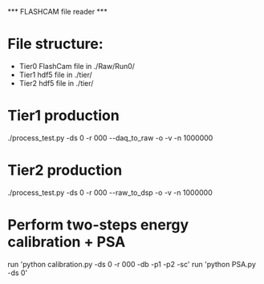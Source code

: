 *** FLASHCAM file reader ***

# File structure:
- Tier0 FlashCam file in ./Raw/Run0/
- Tier1 hdf5 file     in ./tier/
- Tier2 hdf5 file     in ./tier/

# Tier1 production
./process_test.py -ds 0 -r 000 --daq_to_raw -o -v -n 1000000

# Tier2 production
./process_test.py -ds 0 -r 000 --raw_to_dsp -o -v -n 1000000

# Perform two-steps energy calibration + PSA
run 'python calibration.py -ds 0 -r 000 -db -p1 -p2 -sc'
run 'python PSA.py -ds 0'
